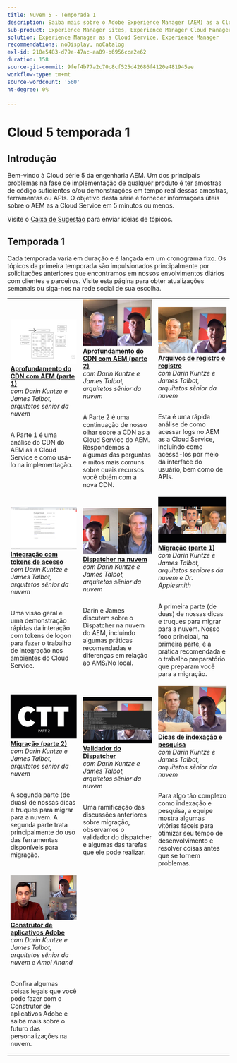```yaml
---
title: Nuvem 5 - Temporada 1
description: Saiba mais sobre o Adobe Experience Manager (AEM) as a Cloud Service na Adobe e seus próprios engenheiros especialistas que o criam, além dos serviços especializados que o fornecem.
sub-product: Experience Manager Sites, Experience Manager Cloud Manager, Experience Manager Assets
solution: Experience Manager as a Cloud Service, Experience Manager
recommendations: noDisplay, noCatalog
exl-id: 210e5483-d79e-47ac-aa09-b6956cca2e62
duration: 158
source-git-commit: 9fef4b77a2c70c8cf525d42686f4120e481945ee
workflow-type: tm+mt
source-wordcount: '560'
ht-degree: 0%

---
```


# Cloud 5 temporada 1

## Introdução

Bem-vindo à Cloud série 5 da engenharia AEM. Um dos principais problemas na fase de implementação de qualquer produto é ter amostras de código suficientes e/ou demonstrações em tempo real dessas amostras, ferramentas ou APIs. O objetivo desta série é fornecer informações úteis sobre o AEM as a Cloud Service em 5 minutos ou menos.

Visite o [Caixa de Sugestão](https://forms.office.com/r/74P5Xz4UH0) para enviar ideias de tópicos.

## Temporada 1

Cada temporada varia em duração e é lançada em um cronograma fixo. Os tópicos da primeira temporada são impulsionados principalmente por solicitações anteriores que encontramos em nossos envolvimentos diários com clientes e parceiros. Visite esta página para obter atualizações semanais ou siga-nos na rede social de sua escolha.

<table>
  <tr>
   <td>
      <a href="./cloud5-aem-cdn-part1.md">
      <img alt="CDN AEM Parte 1" src="./imgs/001-thumb.png"/>
      </a>
      <div>
         <a href="./cloud5-aem-cdn-part1.md"><strong>Aprofundamento do CDN com AEM (parte 1)</strong></a>         
         <br/><em>com Darin Kuntze e James Talbot, arquitetos sênior da nuvem</em>
      </div>
      <p>
        <br/>
         A Parte 1 é uma análise do CDN do AEM as a Cloud Service e como usá-lo na implementação.
      </p>
     </td>   
     <td>
      <a href="./cloud5-aem-cdn-part2.md">
         <img alt="CDN AEM Parte 2" src="./imgs/002-thumb.png"/>
      </a>
      <div>
         <a href="./cloud5-aem-cdn-part2.md"><strong>Aprofundamento do CDN com AEM (parte 2)</strong></a>
         <br/><em>com Darin Kuntze e James Talbot, arquitetos sênior da nuvem</em>
      </div>
      <p>
        <br/>
         A Parte 2 é uma continuação de nosso olhar sobre a CDN as a Cloud Service do AEM. Respondemos a algumas das perguntas e mitos mais comuns sobre quais recursos você obtém com a nova CDN.
      </p>
   </td>
     <td>
        <a href="./cloud5-aem-log-files.md">
            <img alt="Arquivos de registro e registro" src="./imgs/003-thumb.png"/>
        </a>
      <div>
         <a href="./cloud5-aem-log-files.md"><strong>Arquivos de registro e registro</strong></a>
         <br/><em>com Darin Kuntze e James Talbot, arquitetos sênior da nuvem</em>
      </div>
      <p>
        <br/>
         Esta é uma rápida análise de como acessar logs no AEM as a Cloud Service, incluindo como acessá-los por meio da interface do usuário, bem como de APIs.
      </p>
   </td> 
  </tr>
  <tr>
   <td>
        <a href="./cloud5-getting-login-token-integrations.md">
            <img alt="Tokens de acesso" src="./imgs/004-thumb.png"/>
        </a>
      <div>
        <a href="./cloud5-getting-login-token-integrations.md"><strong>Integração com tokens de acesso</strong></a>        
         <br/><em>com Darin Kuntze e James Talbot, arquitetos sênior da nuvem</em>
      </div>
      <p>
        <br/>
         Uma visão geral e uma demonstração rápidas da interação com tokens de logon para fazer o trabalho de integração nos ambientes do Cloud Service.
      </p>
     </td>   
     <td>
      <a href="./cloud5-aem-dispatcher-cloud.md">
      <img alt="Dispatcher na nuvem" src="./imgs/005-thumb.png"/>
       </a>  
      <div>
        <a href="./cloud5-aem-dispatcher-cloud.md"><strong>Dispatcher na nuvem</strong></a>
         <br/><em>com Darin Kuntze e James Talbot, arquitetos sênior da nuvem</em>
      </div>
      <p>
        <br/>
        Darin e James discutem sobre o Dispatcher na nuvem do AEM, incluindo algumas práticas recomendadas e diferenças em relação ao AMS/No local. 
      </p>
   </td>
     <td>
        <a href="./cloud5-aem-content-migration-part-1.md">
            <img alt="Migração (parte 1)" src="./imgs/006-thumb.png"/>
        </a>
      <div>
         <a href="./cloud5-aem-content-migration-part-1.md"><strong>Migração (parte 1)</strong></a>
         <br/><em>com Darin Kuntze e James Talbot, arquitetos seniores da nuvem e Dr. Applesmith</em>
      </div>
      <p>
        <br/>
         A primeira parte (de duas) de nossas dicas e truques para migrar para a nuvem. Nosso foco principal, na primeira parte, é a prática recomendada e o trabalho preparatório que preparam você para a migração.
      </p>
   </td> 
  </tr>
<tr>
   <td>
        <a href="./cloud5-aem-content-migration-part-2.md">
            <img alt="Migração (parte 2)" src="./imgs/007-thumb.png"/>
        </a>
      <div>
        <a href="./cloud5-aem-content-migration-part-2.md"><strong>Migração (parte 2)</strong></a>     
         <br/><em>com Darin Kuntze e James Talbot, arquitetos sênior da nuvem</em>
      </div>
      <p>
        <br/>
         A segunda parte (de duas) de nossas dicas e truques para migrar para a nuvem. A segunda parte trata principalmente do uso das ferramentas disponíveis para migração.
      </p>
     </td>   
     <td>
        <a href="./cloud5-aem-dispatcher-validator.md">
            <img alt="Validador do Dispatcher" src="./imgs/008-thumb.png"/>
        </a>
      <div>
         <a href="./cloud5-aem-dispatcher-validator.md"><strong>Validador do Dispatcher</strong></a>
         <br/><em>com Darin Kuntze e James Talbot, arquitetos sênior da nuvem</em>
      </div>
      <p>
        <br/>
         Uma ramificação das discussões anteriores sobre migração, observamos o validador do dispatcher e algumas das tarefas que ele pode realizar.
      </p>
   </td>
     <td>
        <a href="./cloud5-aem-search-and-indexing.md">
            <img alt="Dicas de indexação e pesquisa" src="./imgs/009-thumb.png"/>
        </a>
      <div>
         <a href="./cloud5-aem-search-and-indexing.md"><strong>Dicas de indexação e pesquisa</strong></a>
         <br/><em>com Darin Kuntze e James Talbot, arquitetos sênior da nuvem</em>
      </div>
      <p>
        <br/>
         Para algo tão complexo como indexação e pesquisa, a equipe mostra algumas vitórias fáceis para otimizar seu tempo de desenvolvimento e resolver coisas antes que se tornem problemas.
      </p>
   </td> 
  </tr>
    <tr>
        <td>
            <a href="./cloud5-adobe-app-builder.md">
                <img alt="Construtor de aplicativos Adobe" src="./imgs/010-thumb.png"/>
            </a>
            <div>
                <a href="./cloud5-adobe-app-builder.md"><strong>Construtor de aplicativos Adobe</strong></a><br/>        
                <em>com Darin Kuntze e James Talbot, arquitetos sênior da nuvem e Amol Anand</em>
            </div>
            <p><br/>
                Confira algumas coisas legais que você pode fazer com o Construtor de aplicativos Adobe e saiba mais sobre o futuro das personalizações na nuvem.
            </p>
        </td>
        <td></td>
        <td></td>
    </tr>
</table>
